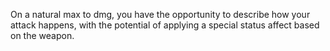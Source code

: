 On a natural max to dmg, you have the opportunity to describe how your attack happens, with the potential of applying a special status affect based on the weapon.